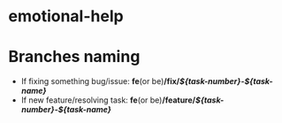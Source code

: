 # emotional-help<br/>

<h1>Branches naming</h1>

<ul>
  <li>If fixing something bug/issue: <b>fe</b>(or be)<b>/fix/</b><b><i>${task-number}</i>-<i>${task-name}</i></b></li>
  <li>If new feature/resolving task: <b>fe</b>(or be)<b>/feature/</b><b><i>${task-number}</i>-<i>${task-name}</i></b></li>
 </ul>